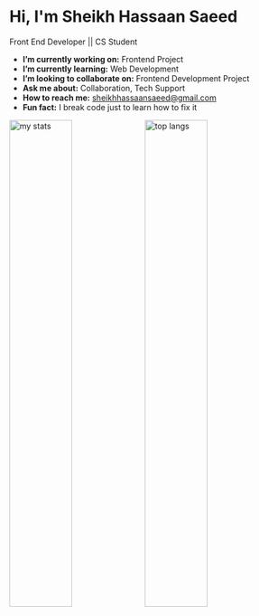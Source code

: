 # Hi, I'm Sheikh Hassaan Saeed
Front End Developer || CS Student



-  **I’m currently working on:** Frontend Project
-  **I’m currently learning:** Web Development
-  **I’m looking to collaborate on:** Frontend Development Project
-  **Ask me about:** Collaboration, Tech Support
-  **How to reach me:** sheikhhassaansaeed@gmail.com
-  **Fun fact:** I break code just to learn how to fix it



<img alt="my stats" align="left" width="47%" src="https://github-readme-stats.vercel.app/api?username=sheikh-hassaan-saeed&theme=dark&cache_seconds=1800" />
<img alt="top langs" align="left" width="47%" src="https://github-readme-stats.vercel.app/api/top-langs/?username=sheikh-hassaan-saeed&theme=dark&layout=compact"/>



